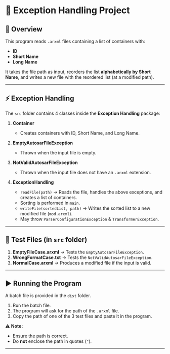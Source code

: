 # 📘 Exception Handling Project

## 📌 Overview
This program reads `.arxml` files containing a list of containers with:
- **ID**
- **Short Name**
- **Long Name**

It takes the file path as input, reorders the list **alphabetically by Short Name**, and writes a new file with the reordered list (at a modified path).

---

## ⚡ Exception Handling
The `src` folder contains 4 classes inside the **Exception Handling** package:

1. **Container**  
   - Creates containers with ID, Short Name, and Long Name.  

2. **EmptyAutosarFileException**  
   - Thrown when the input file is empty.  

3. **NotValidAutosarFileException**  
   - Thrown when the input file does not have an `.arxml` extension.  

4. **ExceptionHandling**  
   - `readFile(path)` → Reads the file, handles the above exceptions, and creates a list of containers.  
   - Sorting is performed in `main`.  
   - `writeFile(sortedList, path)` → Writes the sorted list to a new modified file (`mod.arxml`).  
   - May throw `ParserConfigurationException` & `TransformerException`.  

---

## 📂 Test Files (in `src` folder)
1. **EmptyFileCase.arxml** → Tests the `EmptyAutosarFileException`.  
2. **WrongFormatCase.txt** → Tests the `NotValidAutosarFileException`.  
3. **NormalCase.arxml** → Produces a modified file if the input is valid.  

---

## ▶️ Running the Program
A batch file is provided in the `dist` folder.

1. Run the batch file.  
2. The program will ask for the path of the `.arxml` file.  
3. Copy the path of one of the 3 test files and paste it in the program.  

⚠️ **Note:**  
- Ensure the path is correct.  
- Do **not** enclose the path in quotes (`"`).  

---
